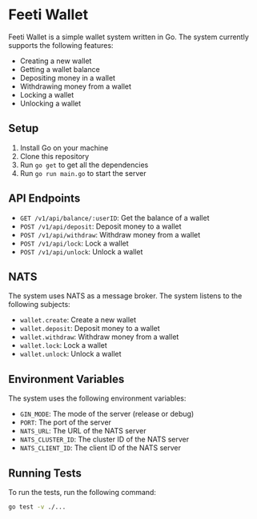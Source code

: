 # Feeti Wallet

Feeti Wallet is a simple wallet system written in Go. The system currently supports the following features:

- Creating a new wallet
- Getting a wallet balance
- Depositing money in a wallet
- Withdrawing money from a wallet
- Locking a wallet
- Unlocking a wallet

## Setup

1. Install Go on your machine
2. Clone this repository
3. Run `go get` to get all the dependencies
4. Run `go run main.go` to start the server

## API Endpoints

- `GET /v1/api/balance/:userID`: Get the balance of a wallet
- `POST /v1/api/deposit`: Deposit money to a wallet
- `POST /v1/api/withdraw`: Withdraw money from a wallet
- `POST /v1/api/lock`: Lock a wallet
- `POST /v1/api/unlock`: Unlock a wallet

## NATS

The system uses NATS as a message broker. The system listens to the following subjects:

- `wallet.create`: Create a new wallet
- `wallet.deposit`: Deposit money to a wallet
- `wallet.withdraw`: Withdraw money from a wallet
- `wallet.lock`: Lock a wallet
- `wallet.unlock`: Unlock a wallet

## Environment Variables

The system uses the following environment variables:

- `GIN_MODE`: The mode of the server (release or debug)
- `PORT`: The port of the server
- `NATS_URL`: The URL of the NATS server
- `NATS_CLUSTER_ID`: The cluster ID of the NATS server
- `NATS_CLIENT_ID`: The client ID of the NATS server

## Running Tests

To run the tests, run the following command:

```bash
go test -v ./...
```